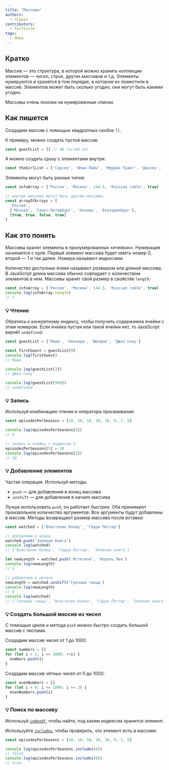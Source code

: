 ```yaml
---
title: "Массивы"
authors:
  - nlopin
contributors:
  - furtivite
tags:
  - doka
---
```


## Кратко

Массив — это структура, в которой можно хранить коллекции элементов — чисел, строк, других массивов и т.д. Элементы нумеруются и хранятся в том порядке, в котором их поместили в массив. Элементов может быть сколько угодно, они могут быть какими угодно.

Массивы очень похожи на нумерованные списки.

## Как пишется

Создадим массив с помощью квадратных скобок `[]`.

К примеру, можно создать пустой массив:

```js
const guestList = [] // 😭 гостей нет
```

А можно создать сразу с элементами внутри:

```js
const theGirlList = ['Серсея', 'Илин Пейн', 'Меррин Трант', 'Дансен', 'Гора']
```

Элементы могут быть разных типов:

```js
const infoArray = ['Россия', 'Москва', 144.5, 'Russian ruble', true]

// внутри массива могут быть другие массивы:
const arrayOfArrays = [
  'Россия',
  ['Москва', 'Санкт-Петербург', 'Казань', 'Екатеринбург'],
  [true, true, false, true]
]
```

## Как это понять

Массивы хранят элементы в пронумерованных «ячейках». Нумерация начинается с нуля. Первый элемент массива будет иметь номер 0, второй — 1 и так далее. Номера называют _индексами_.

Количество доступных ячеек называют _размером_ или _длиной_ массива. В JavaScript длина массива обычно совпадает с количеством элементов в нем. Массивы хранят свой размер в свойстве `length`:

```js
const infoArray = ['Россия', 'Москва', 144.5, 'Russian ruble', true]
console.log(infoArray.length)
// 5
```

### 💡 Чтение

Обратись к конкретному индексу, чтобы получить содержимое ячейки с этим номером. Если ячейка пустая или такой ячейки нет, то JavaScript вернёт `undefined`:

```js
const guestList = ['Маша', 'Леонард', 'Шелдон', 'Джон Сноу']

const firstGuest = guestList[0]
console.log(firstGuest)
// Маша

console.log(guestList[3])
// Джон Сноу

console.log(guestList[999])
// undefined
```

### 💡 Запись

Используй комбинацию чтения и оператора присваивания:

```js
const episodesPerSeasons = [10, 10, 10, 10, 10, 9, 7, 6]

console.log(episodesPerSeasons[5])
// 9

// запись в ячейку с индексом 5:
episodesPerSeasons[5] = 10
console.log(episodesPerSeasons[5])
// 10
```

### 💡 Добавление элементов

Частая операция. Используй методы:

- `push` — для добавления в конец массива
- `unshift` — для добавления в начало массива

Лучше использовать `push`, он работает быстрее. Оба принимают произвольное количество аргументов. Все аргументы будут добавлены в массив. Методы возвращают размер массива после вставки:

```js
const watched = ['Властелин Колец', 'Гарри Поттер']

// добавляем в конец
watched.push('Зеленая Книга')
console.log(watched)
// ['Властелин Колец', 'Гарри Поттер', 'Зеленая книга']

let newLength = watched.push('Мстители', 'Король Лев')
console.log(newLength)
// 5

// добавляем в начало
newLength = watched.unshift('Грязные танцы')
console.log(newLength)
// 6
console.log(watched)
// ['Грязные танцы', 'Властелин Колец', 'Гарри Поттер', 'Зеленая книга', 'Мстители', "Король Лев']
```

### 💡 Создать большой массив из чисел

С помощью цикла и метода `push` можно быстро создать большой массив с числами.

Создадим массив чисел от 1 до 1000:

```js
const numbers = []
for (let i = 1; i <= 1000; ++i) {
  numbers.push(i)
}
```

Создадим массив чётных чисел от 0 до 1000:

```js
const evenNumbers = []
for (let i = 0; i <= 1000; i += 2) {
  evenNumbers.push(i)
}
```

### 💡 Поиск по массиву

Используй [`indexOf`](/js/index-of/), чтобы найти, под каким индексом хранится элемент.

Используйте [`includes`](/js/includes/), чтобы проверить, что элемент есть в массиве:

```js
const episodesPerSeasons = [10, 10, 10, 10, 10, 9, 7, 6]

console.log(episodesPerSeasons.includes(8))
// false
console.log(episodesPerSeasons.includes(6))
// true
```
